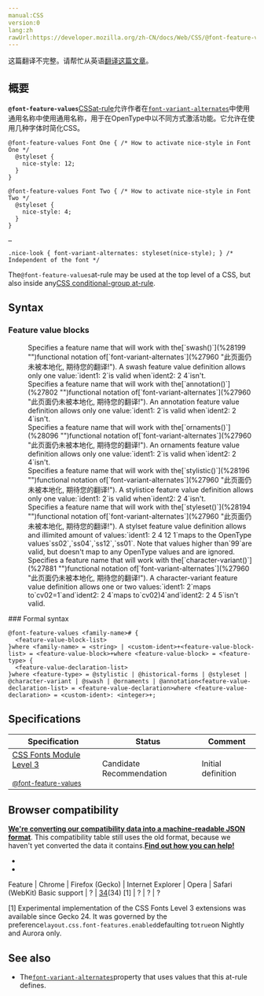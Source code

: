 ```yaml
---
manual:CSS
version:0
lang:zh
rawUrl:https://developer.mozilla.org/zh-CN/docs/Web/CSS/@font-feature-values#@stylistic
---
```




这篇翻译不完整。请帮忙从英语[翻译这篇文章](%28542 "")。





## 概要<a name="概要"></a>


**`@font-feature-values`**[CSS](%427 "CSS")[at-rule](%4443 "At-rule")允许作者在[`font-variant-alternates`](%27960 "此页面仍未被本地化, 期待您的翻译!")中使用通用名称中使用通用名称，用于在OpenType中以不同方式激活功能。它允许在使用几种字体时简化CSS。


```
@font-feature-values Font One { /* How to activate nice-style in Font One */
  @styleset {
    nice-style: 12;
  }
}
 
@font-feature-values Font Two { /* How to activate nice-style in Font Two */
  @styleset {
    nice-style: 4;
  }
} 

…

.nice-look { font-variant-alternates: styleset(nice-style); } /* Independent of the font */
```


The`@font-feature-values`at-rule may be used at the top level of a CSS, but also inside any[CSS conditional-group at-rule](%28543 "CSS/At-rule#Conditional_Group_Rules").


## Syntax<a name="Syntax"></a>

### Feature value blocks<a name="Feature_value_blocks"></a>
<dl><dt id=''></dt><dd>Specifies a feature name that will work with the[`swash()`](%28199 "")functional notation of[`font-variant-alternates`](%27960 "此页面仍未被本地化, 期待您的翻译!"). A swash feature value definition allows only one value:`ident1: 2`is valid when`ident2: 2 4`isn&#39;t.</dd><dt id=''></dt><dd>Specifies a feature name that will work with the[`annotation()`](%27802 "")functional notation of[`font-variant-alternates`](%27960 "此页面仍未被本地化, 期待您的翻译!"). An annotation feature value definition allows only one value:`ident1: 2`is valid when`ident2: 2 4`isn&#39;t.</dd><dt id=''></dt><dd>Specifies a feature name that will work with the[`ornaments()`](%28096 "")functional notation of[`font-variant-alternates`](%27960 "此页面仍未被本地化, 期待您的翻译!"). An ornaments feature value definition allows only one value:`ident1: 2`is valid when`ident2: 2 4`isn&#39;t.</dd><dt id=''></dt><dd>Specifies a feature name that will work with the[`stylistic()`](%28196 "")functional notation of[`font-variant-alternates`](%27960 "此页面仍未被本地化, 期待您的翻译!"). A stylistice feature value definition allows only one value:`ident1: 2`is valid when`ident2: 2 4`isn&#39;t.</dd><dt id=''></dt><dd>Specifies a feature name that will work with the[`styleset()`](%28194 "")functional notation of[`font-variant-alternates`](%27960 "此页面仍未被本地化, 期待您的翻译!"). A stylset feature value definition allows and illimited amount of values:`ident1: 2 4 12 1`maps to the OpenType values`ss02`,`ss04`,`ss12`,`ss01`. Note that values higher than`99`are valid, but doesn&#39;t map to any OpenType values and are ignored.</dd><dt id=''></dt><dd>Specifies a feature name that will work with the[`character-variant()`](%27881 "")functional notation of[`font-variant-alternates`](%27960 "此页面仍未被本地化, 期待您的翻译!"). A character-variant feature value definition allows one or two values:`ident1: 2`maps to`cv02=1`and`ident2: 2 4`maps to`cv02)4`and`ident2: 2 4 5`isn&#39;t valid.</dd></dl>
### Formal syntax<a name="Formal_syntax"></a>

```
@font-feature-values <family-name># {
  <feature-value-block-list>
}where <family-name> = <string> | <custom-ident>+<feature-value-block-list> = <feature-value-block>+where <feature-value-block> = <feature-type> {
  <feature-value-declaration-list>
}where <feature-type> = @stylistic | @historical-forms | @styleset | @character-variant | @swash | @ornaments | @annotation<feature-value-declaration-list> = <feature-value-declaration>where <feature-value-declaration> = <custom-ident>: <integer>+;
```

## Specifications<a name="Specifications"></a>

Specification | Status | Comment 
 ---  |  ---  |  ---  | 
[CSS Fonts Module Level 3<br></br><small>@font-feature-values</small>](%28544 "") | Candidate Recommendation | Initial definition 


## Browser compatibility<a name="Browser_compatibility"></a>


**[We&#39;re converting our compatibility data into a machine-readable JSON format](%3344 "")**. This compatibility table still uses the old format, because we haven&#39;t yet converted the data it contains.**[Find out how you can help!](%3392 "")**


* 
* 

Feature | Chrome | Firefox (Gecko) | Internet Explorer | Opera | Safari (WebKit) 
Basic support | ? | [34](%5158 "Released on 2014-12-01.")(34) [1] | ? | ? | ? 






[1] Experimental implementation of the CSS Fonts Level 3 extensions was available since Gecko 24. It was governed by the preference`layout.css.font-features.enabled`defaulting to`true`on Nightly and Aurora only.


## See also<a name="See_also"></a>

* The[`font-variant-alternates`](%27960 "此页面仍未被本地化, 期待您的翻译!")property that uses values that this at-rule defines.



